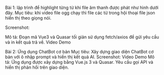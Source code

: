 Bài 1: lập trình để highlight từng từ khi file âm thanh được phát như hình dưới đây.
Mục tiêu: khi video file ogg chạy thì file các từ trong hội thoại file json hiển thị theo giọng nói.

Screenshot:

Mô tả:
Đoạn mã Vue3 và Quasar tối giản sử dụng fetch/axios để gửi yêu cầu và in kết quả trả về. Video Demo

Bài 2: Ứng dụng ChatBot cơ bản
Mục tiêu: Xây dựng giao diện ChatBot cơ bản với ô nhập prompt và hiển thị kết quả AI.
Screenshot:
Video Demo
Mô tả:
Ứng dụng được xây dựng bằng Vue.js 3 và Quasar. Yêu cầu gọi API và hiển thị phản hồi trên giao diện.
